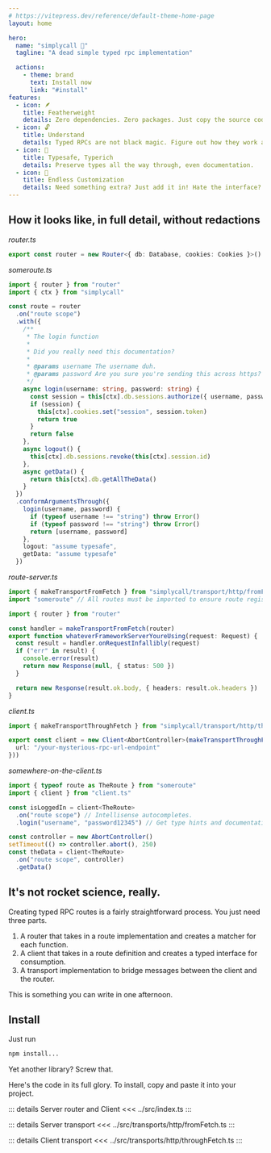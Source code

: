 ```yaml
---
# https://vitepress.dev/reference/default-theme-home-page
layout: home

hero:
  name: "simplycall 🤟"
  tagline: "A dead simple typed rpc implementation"

  actions:
    - theme: brand
      text: Install now
      link: "#install"
features:
  - icon: 🪶
    title: Featherweight
    details: Zero dependencies. Zero packages. Just copy the source code and get started.
  - icon: 🔓
    title: Understand
    details: Typed RPCs are not black magic. Figure out how they work and roll your own.
  - icon: 🗿
    title: Typesafe, Typerich
    details: Preserve types all the way through, even documentation.
  - icon: 🧬
    title: Endless Customization
    details: Need something extra? Just add it in! Hate the interface? Change it!
---
```


## How it looks like, in full detail, without redactions

_router.ts_
```ts
export const router = new Router<{ db: Database, cookies: Cookies }>()
```

_someroute.ts_
```ts
import { router } from "router"
import { ctx } from "simplycall"

const route = router
  .on("route scope")
  .with({
    /**
     * The login function
     *
     * Did you really need this documentation?
     *
     * @params username The username duh.
     * @params password Are you sure you're sending this across https?
     */
    async login(username: string, password: string) {
      const session = this[ctx].db.sessions.authorize({ username, password });
      if (session) {
        this[ctx].cookies.set("session", session.token)
        return true
      }
      return false
    },
    async logout() {
      this[ctx].db.sessions.revoke(this[ctx].session.id)
    },
    async getData() {
      return this[ctx].db.getAllTheData()
    }
  })
  .conformArgumentsThrough({
    login(username, password) {
      if (typeof username !== "string") throw Error()
      if (typeof password !== "string") throw Error()
      return [username, password]
    },
    logout: "assume typesafe",
    getData: "assume typesafe"
  })
```

_route-server.ts_
```ts
import { makeTransportFromFetch } from "simplycall/transport/http/fromFetch"
import "someroute" // All routes must be imported to ensure route registration side effect ordering

import { router } from "router"

const handler = makeTransportFromFetch(router)
export function whateverFrameworkServerYoureUsing(request: Request) {
  const result = handler.onRequestInfallibly(request)
  if ("err" in result) {
    console.error(result)
    return new Response(null, { status: 500 })
  }

  return new Response(result.ok.body, { headers: result.ok.headers })
}
```

_client.ts_
```ts
import { makeTransportThroughFetch } from "simplycall/transport/http/throughFetch"

export const client = new Client<AbortController>(makeTransportThroughFetch({
  url: "/your-mysterious-rpc-url-endpoint"
}))
```

_somewhere-on-the-client.ts_
```ts
import { typeof route as TheRoute } from "someroute"
import { client } from "client.ts"

const isLoggedIn = client<TheRoute>
  .on("route scope") // Intellisense autocompletes.
  .login("username", "password12345") // Get type hints and documentation

const controller = new AbortController()
setTimeout(() => controller.abort(), 250)
const theData = client<TheRoute>
  .on("route scope", controller)
  .getData()
```




## It's not rocket science, really.

Creating typed RPC routes is a fairly straightforward process. You just need three parts.
1. A router that takes in a route implementation and creates a matcher for each function.
2. A client that takes in a route definition and creates a typed interface for consumption.
3. A transport implementation to bridge messages between the client and the router.

This is something you can write in one afternoon.

## Install

Just run
```bash
npm install...
```

Yet another library? Screw that.

Here's the code in its full glory. To install, copy and paste it into your project.


::: details Server router and Client
<<< ../src/index.ts
:::

::: details Server transport
<<< ../src/transports/http/fromFetch.ts
:::

::: details Client transport
<<< ../src/transports/http/throughFetch.ts
:::



